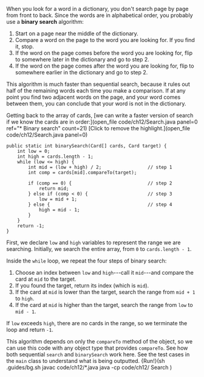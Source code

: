 When you look for a word in a dictionary, you don't search page by page from front to back. Since the words are in alphabetical order, you probably use a **binary search** algorithm:



1. Start on a page near the middle of the dictionary.
1. Compare a word on the page to the word you are looking for. If you find it, stop.
1. If the word on the page comes before the word you are looking for, flip to somewhere later in the dictionary and go to step 2.
1. If the word on the page comes after the word you are looking for, flip to somewhere earlier in the dictionary and go to step 2.



This algorithm is much faster than sequential search, because it rules out half of the remaining words each time you make a comparison. If at any point you find two adjacent words on the page, and your word comes between them, you can conclude that your word is not in the dictionary.

Getting back to the array of cards, [we can write a faster version of search if we know the cards are in order:](open_file code/ch12/Search.java panel=0 ref="* Binary search" count=21)
[Click to remove the highlight.](open_file code/ch12/Search.java panel=0)


```code
public static int binarySearch(Card[] cards, Card target) {
    int low = 0;
    int high = cards.length - 1;
    while (low <= high) {
        int mid = (low + high) / 2;                 // step 1
        int comp = cards[mid].compareTo(target);

        if (comp == 0) {                            // step 2
            return mid;
        } else if (comp < 0) {                      // step 3
            low = mid + 1;
        } else {                                    // step 4
            high = mid - 1;
        }
    }
    return -1;
}
```

First, we declare `low` and `high` variables to represent the range we are searching. Initially, we search the entire array, from `0` to `cards.length - 1`.

Inside the `while` loop, we repeat the four steps of binary search:



1. Choose an index between `low` and `high`---call it `mid`---and compare the card at `mid` to the target.
1. If you found the target, return its index (which is `mid`).
1. If the card at `mid` is lower than the target, search the range from `mid + 1` to `high`.
1. If the card at `mid` is higher than the target, search the range from `low` to `mid - 1`.



If `low` exceeds `high`, there are no cards in the range, so we terminate the loop and return `-1`.

This algorithm depends on only the `compareTo` method of the object, so we can use this code with any object type that provides `compareTo`. See how both sequential ``search`` and ``binarySearch`` work here. See the test cases in the ``main`` class to understand what is being outputted.
{Run!}(sh .guides/bg.sh javac code/ch12/*.java java -cp code/ch12/ Search )
